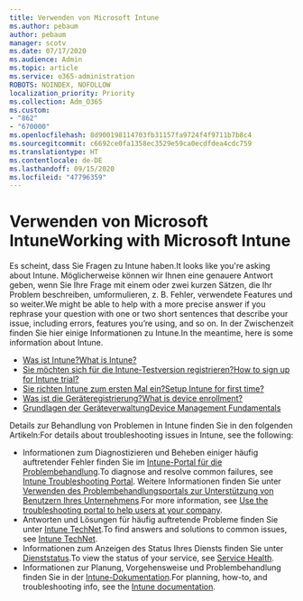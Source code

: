 ```yaml
---
title: Verwenden von Microsoft Intune
ms.author: pebaum
author: pebaum
manager: scotv
ms.date: 07/17/2020
ms.audience: Admin
ms.topic: article
ms.service: o365-administration
ROBOTS: NOINDEX, NOFOLLOW
localization_priority: Priority
ms.collection: Adm_O365
ms.custom:
- "862"
- "670000"
ms.openlocfilehash: 8d900198114703fb31157fa9724f4f9711b7b8c4
ms.sourcegitcommit: c6692ce0fa1358ec3529e59ca0ecdfdea4cdc759
ms.translationtype: HT
ms.contentlocale: de-DE
ms.lasthandoff: 09/15/2020
ms.locfileid: "47796359"
---
```

# <a name="working-with-microsoft-intune"></a><span data-ttu-id="b969d-102">Verwenden von Microsoft Intune</span><span class="sxs-lookup"><span data-stu-id="b969d-102">Working with Microsoft Intune</span></span>

<span data-ttu-id="b969d-103">Es scheint, dass Sie Fragen zu Intune haben.</span><span class="sxs-lookup"><span data-stu-id="b969d-103">It looks like you're asking about Intune.</span></span> <span data-ttu-id="b969d-104">Möglicherweise können wir Ihnen eine genauere Antwort geben, wenn Sie Ihre Frage mit einem oder zwei kurzen Sätzen, die Ihr Problem beschreiben, umformulieren, z. B. Fehler, verwendete Features und so weiter.</span><span class="sxs-lookup"><span data-stu-id="b969d-104">We might be able to help with a more precise answer if you rephrase your question with one or two short sentences that describe your issue, including errors, features you’re using, and so on.</span></span> <span data-ttu-id="b969d-105">In der Zwischenzeit finden Sie hier einige Informationen zu Intune.</span><span class="sxs-lookup"><span data-stu-id="b969d-105">In the meantime, here is some information about Intune.</span></span>

- [<span data-ttu-id="b969d-106">Was ist Intune?</span><span class="sxs-lookup"><span data-stu-id="b969d-106">What is Intune?</span></span>](https://docs.microsoft.com/intune/what-is-intune)
- [<span data-ttu-id="b969d-107">Sie möchten sich für die Intune-Testversion registrieren?</span><span class="sxs-lookup"><span data-stu-id="b969d-107">How to sign up for Intune trial?</span></span>](https://docs.microsoft.com/intune/free-trial-sign-up)
- [<span data-ttu-id="b969d-108">Sie richten Intune zum ersten Mal ein?</span><span class="sxs-lookup"><span data-stu-id="b969d-108">Setup Intune for first time?</span></span>](https://docs.microsoft.com/intune/setup-steps)
- [<span data-ttu-id="b969d-109">Was ist die Geräteregistrierung?</span><span class="sxs-lookup"><span data-stu-id="b969d-109">What is device enrollment?</span></span>](https://docs.microsoft.com/intune/device-enrollment)
- [<span data-ttu-id="b969d-110">Grundlagen der Geräteverwaltung</span><span class="sxs-lookup"><span data-stu-id="b969d-110">Device Management Fundamentals</span></span>](https://docs.microsoft.com/mem/intune/fundamentals/)

<span data-ttu-id="b969d-111">Details zur Behandlung von Problemen in Intune finden Sie in den folgenden Artikeln:</span><span class="sxs-lookup"><span data-stu-id="b969d-111">For details about troubleshooting issues in Intune, see the following:</span></span>

- <span data-ttu-id="b969d-112">Informationen zum Diagnostizieren und Beheben einiger häufig auftretender Fehler finden Sie im [Intune-Portal für die Problembehandlung](https://aka.ms/intunetroubleshooting).</span><span class="sxs-lookup"><span data-stu-id="b969d-112">To diagnose and resolve common failures, see  [Intune Troubleshooting Portal](https://aka.ms/intunetroubleshooting).</span></span> <span data-ttu-id="b969d-113">Weitere Informationen finden Sie unter [Verwenden des Problembehandlungsportals zur Unterstützung von Benutzern Ihres Unternehmens](https://docs.microsoft.com/intune/help-desk-operators).</span><span class="sxs-lookup"><span data-stu-id="b969d-113">For more information, see [Use the troubleshooting portal to help users at your company](https://docs.microsoft.com/intune/help-desk-operators).</span></span>
- <span data-ttu-id="b969d-114">Antworten und Lösungen für häufig auftretende Probleme finden Sie unter [Intune TechNet](https://aka.ms/intuneforums).</span><span class="sxs-lookup"><span data-stu-id="b969d-114">To find answers and solutions to common issues, see [Intune TechNet](https://aka.ms/intuneforums).</span></span>
- <span data-ttu-id="b969d-115">Informationen zum Anzeigen des Status Ihres Diensts finden Sie unter [Dienststatus](https://portal.office.com/AdminPortal/Home#/servicehealth).</span><span class="sxs-lookup"><span data-stu-id="b969d-115">To view the status of your service, see [Service Health](https://portal.office.com/AdminPortal/Home#/servicehealth).</span></span>
- <span data-ttu-id="b969d-116">Informationen zur Planung, Vorgehensweise und Problembehandlung finden Sie in der [Intune-Dokumentation](https://docs.microsoft.com/intune/).</span><span class="sxs-lookup"><span data-stu-id="b969d-116">For planning, how-to, and troubleshooting info, see the [Intune documentation](https://docs.microsoft.com/intune/).</span></span>